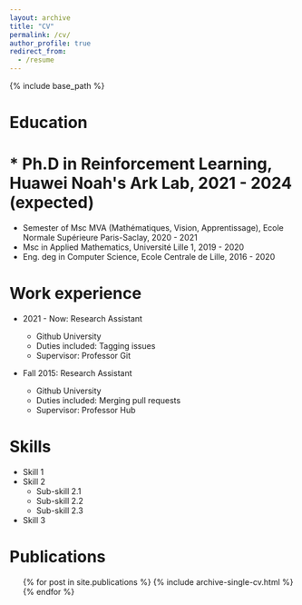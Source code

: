```yaml
---
layout: archive
title: "CV"
permalink: /cv/
author_profile: true
redirect_from:
  - /resume
---
```


{% include base_path %}

Education
======

# * Ph.D in Reinforcement Learning, Huawei Noah's Ark Lab, 2021 - 2024 (expected)
* Semester of Msc MVA (Mathématiques, Vision, Apprentissage), Ecole Normale Supérieure Paris-Saclay, 2020 - 2021
* Msc in Applied Mathematics, Université Lille 1, 2019 - 2020
* Eng. deg in Computer Science, Ecole Centrale de Lille, 2016 - 2020


Work experience
======

* 2021 - Now: Research Assistant
  * Github University
  * Duties included: Tagging issues
  * Supervisor: Professor Git

* Fall 2015: Research Assistant
  * Github University
  * Duties included: Merging pull requests
  * Supervisor: Professor Hub

Skills
======
* Skill 1
* Skill 2
  * Sub-skill 2.1
  * Sub-skill 2.2
  * Sub-skill 2.3
* Skill 3

Publications
======
  <ul>{% for post in site.publications %}
    {% include archive-single-cv.html %}
  {% endfor %}</ul>
  
